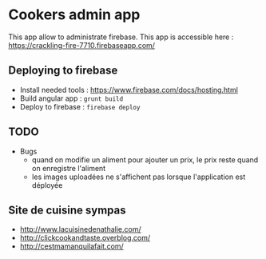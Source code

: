 # Cookers admin app

This app allow to administrate firebase.
This app is accessible here : https://crackling-fire-7710.firebaseapp.com/

## Deploying to firebase

- Install needed tools : https://www.firebase.com/docs/hosting.html
- Build angular app : `grunt build`
- Deploy to firebase : `firebase deploy`

## TODO

- Bugs
    - quand on modifie un aliment pour ajouter un prix, le prix reste quand on enregistre l'aliment
    - les images uploadées ne s'affichent pas lorsque l'application est déployée

## Site de cuisine sympas

- http://www.lacuisinedenathalie.com/
- http://clickcookandtaste.overblog.com/
- http://cestmamanquilafait.com/
